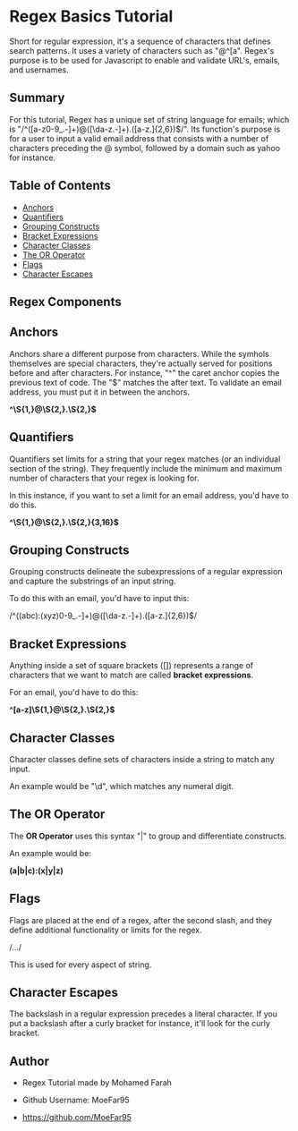 # Regex Basics Tutorial

Short for regular expression, it's a sequence of characters that defines search patterns. It uses a variety of characters such as "@^[a".
Regex's purpose is to be used for Javascript to enable and validate URL's, emails, and usernames.

## Summary

For this tutorial, Regex has a unique set of string language for emails; which is "/^([a-z0-9_\.-]+)@([\da-z\.-]+)\.([a-z\.]{2,6})$/". Its function's purpose is for a user to input a valid email address that consists with a number of characters preceding the @ symbol, followed by a domain such as yahoo for instance.

## Table of Contents

- [Anchors](#anchors)
- [Quantifiers](#quantifiers)
- [Grouping Constructs](#grouping-constructs)
- [Bracket Expressions](#bracket-expressions)
- [Character Classes](#character-classes)
- [The OR Operator](#the-or-operator)
- [Flags](#flags)
- [Character Escapes](#character-escapes)




## Regex Components


## Anchors

Anchors share a different purpose from characters. While the symhols themselves are special characters, they're actually served for positions before and after characters. For instance, "^" the caret anchor copies the previous text of code. The "$" matches the after text. To validate an email address, you must put it in between the anchors.

**^\S{1,}@\S{2,}\.\S{2,}$**





## Quantifiers

Quantifiers set limits for a string that your regex matches (or an individual section of the string). They frequently include the minimum and maximum number of characters that your regex is looking for.

In this instance, if you want to set a limit for an email address, you'd have to do this.

**^\S{1,}@\S{2,}\.\S{2,}{3,16}$**


## Grouping Constructs

Grouping constructs delineate the subexpressions of a regular expression and capture the substrings of an input string.

To do this with an email, you'd have to input this:

/^((abc):(xyz)0-9_\.-]+)@([\da-z\.-]+)\.([a-z\.]{2,6})$/

## Bracket Expressions

Anything inside a set of square brackets ([]) represents a range of characters that we want to match are called **bracket expressions**.

For an email, you'd have to do this:

**^[a-z]\S{1,}@\S{2,}\.\S{2,}$**

## Character Classes

Character classes define sets of characters inside a string to match any input.

An example would be "\d", which matches any numeral digit.


## The OR Operator

The **OR Operator** uses this syntax "|" to group and differentiate constructs.

An example would be:

**(a|b|c):(x|y|z)**

## Flags

Flags are placed at the end of a regex, after the second slash, and they define additional functionality or limits for the regex.

/.../

This is used for every aspect of string.


## Character Escapes

The backslash in a regular expression precedes a literal character. If you put a backslash after a curly bracket for instance, it'll look for the curly bracket.

## Author

* Regex Tutorial made by Mohamed Farah

* Github Username: MoeFar95

* https://github.com/MoeFar95
